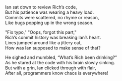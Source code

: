 Ian sat down to review Rich’s code,  
But his patience was wearing a heavy load.  
Commits were scattered, no rhyme or reason,  
Like bugs popping up in the wrong season.  

"Fix typo," "Oops, forgot this part,"  
Rich’s commit history was breaking Ian’s heart.  
Lines jumped around like a jittery cat,  
How was Ian supposed to make sense of that?  

He sighed and mumbled, “What’s Rich been drinking?”  
As he stared at the code with his brain slowly sinking.  
But with a grin, Ian clicked through with flair,  
After all, programmers know chaos is everywhere!  
